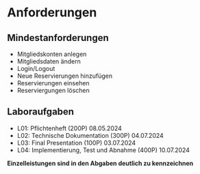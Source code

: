 # Anforderungen

## Mindestanforderungen
- Mitgliedskonten anlegen
- Mitgliedsdaten ändern
- Login/Logout
- Neue Reservierungen hinzufügen
- Reservierungen einsehen
- Reserviergungen löschen

## Laboraufgaben
- L01: Pflichtenheft (200P) 08.05.2024
- L02: Technische Dokumentation (300P) 04.07.2024
- L03: Final Presentation (100P) 03.07.2024
- L04: Implementierung, Test und Abnahme (400P) 10.07.2024

**Einzelleistungen sind in den Abgaben deutlich zu kennzeichnen**
